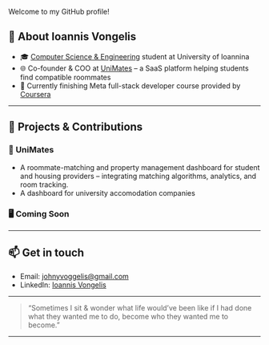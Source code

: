 
Welcome to my GitHub profile!

## 💼 About Ioannis Vongelis

- 🎓 [Computer Science & Engineering](https://www.cse.uoi.gr/?lang=en) student at University of Ioannina  
- 🌐 Co-founder & COO at [UniMates](https://www.unimates.net/) – a SaaS platform helping students find compatible roommates  
- 🧠 Currently finishing Meta full-stack developer course provided by [Coursera](https://www.coursera.org/courseraplus?utm_medium=sem&utm_source=gg&utm_campaign=b2c_emea_x_coursera_ftcof_courseraplus_cx_dr_bau_gg_sem_bd-ex_s1_en_m_hyb_24-10_x&campaignid=21836581617&adgroupid=351685084750&device=c&keyword=coursera&matchtype=e&network=g&devicemodel=&creativeid=1449957450621&assetgroupid=&targetid=kwd-36262515261&extensionid=&placement=&gad_source=1&gad_campaignid=21836581617&gbraid=0AAAAADdKX6bh_18A-mHXrIBYqafizyPD5&gclid=Cj0KCQjw2IDFBhDCARIsABDKOJ6-Bl6rexz89k6XgmJLCwM7gnmn46hZFYwihiz72FNtjoh-VEnla7waAhgsEALw_wcB)

---

## 🚀 Projects & Contributions

### 🔗 UniMates
- A roommate-matching and property management dashboard for student and housing providers – integrating matching algorithms, analytics, and room tracking.
- A dashboard for university accomodation companies 

### 🖥️  Coming Soon

---
## 📫 Get in touch

- Email: [johnyvoggelis@gmail.com](mailto:johnyvoggelis@gmail.com)  
- LinkedIn: [Ioannis Vongelis](https://www.linkedin.com/in/ioannis-voggelis-14095b325)  
---

> “Sometimes I sit & wonder what life would’ve been like if I had done what they wanted me to do, become who they wanted me to become.”

---

